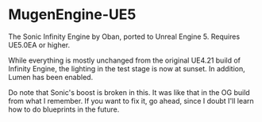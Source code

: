 # MugenEngine-UE5
The Sonic Infinity Engine by Oban, ported to Unreal Engine 5. Requires UE5.0EA or higher.

While everything is mostly unchanged from the original UE4.21 build of Infinity Engine, the lighting in the test stage is now at sunset. In addition, Lumen has been enabled.

Do note that Sonic's boost is broken in this. It was like that in the OG build from what I remember. If you want to fix it, go ahead, since I doubt I'll learn how to do blueprints in the future.
